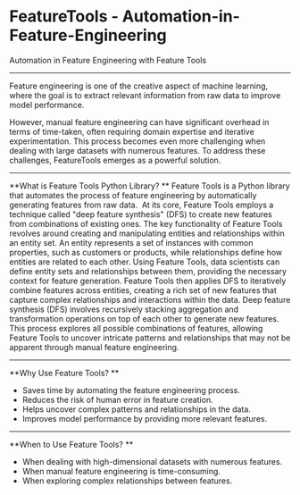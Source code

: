 # FeatureTools - Automation-in-Feature-Engineering

Automation in Feature Engineering with Feature Tools

---

Feature engineering is one of the creative aspect of machine learning, where the goal is to extract relevant information from raw data to improve model performance. 

However, manual feature engineering can have significant overhead in terms of time-taken, often requiring domain expertise and iterative experimentation.
This process becomes even more challenging when dealing with large datasets with numerous features.
To address these challenges, FeatureTools emerges as a powerful solution. 

---

**What is Feature Tools Python Library? **
Feature Tools is a Python library that automates the process of feature engineering by automatically generating features from raw data. 
At its core, Feature Tools employs a technique called "deep feature synthesis" (DFS) to create new features from combinations of existing ones.
The key functionality of Feature Tools revolves around creating and manipulating entities and relationships within an entity set. An entity represents a set of instances with common properties, such as customers or products, while relationships define how entities are related to each other.
Using Feature Tools, data scientists can define entity sets and relationships between them, providing the necessary context for feature generation. Feature Tools then applies DFS to iteratively combine features across entities, creating a rich set of new features that capture complex relationships and interactions within the data.
Deep feature synthesis (DFS) involves recursively stacking aggregation and transformation operations on top of each other to generate new features. 
This process explores all possible combinations of features, allowing Feature Tools to uncover intricate patterns and relationships that may not be apparent through manual feature engineering.

---

**Why Use Feature Tools? **
- Saves time by automating the feature engineering process.
- Reduces the risk of human error in feature creation.
- Helps uncover complex patterns and relationships in the data.
- Improves model performance by providing more relevant features.

---

**When to Use Feature Tools? **
- When dealing with high-dimensional datasets with numerous features.
- When manual feature engineering is time-consuming.
- When exploring complex relationships between features.
